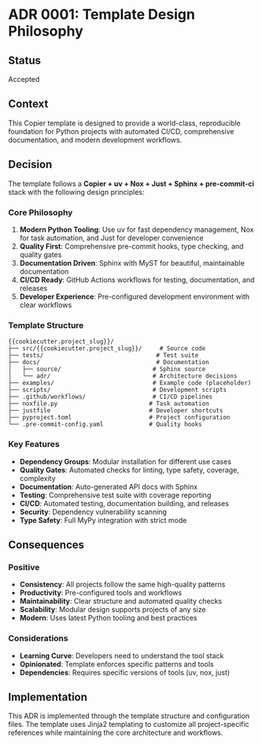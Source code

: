 # ADR 0001: Template Design Philosophy

## Status

Accepted

## Context

This Copier template is designed to provide a world-class, reproducible foundation for Python projects with automated CI/CD, comprehensive documentation, and modern development workflows.

## Decision

The template follows a **Copier + uv + Nox + Just + Sphinx + pre-commit-ci** stack with the following design principles:

### Core Philosophy

1. **Modern Python Tooling**: Use uv for fast dependency management, Nox for task automation, and Just for developer convenience
2. **Quality First**: Comprehensive pre-commit hooks, type checking, and quality gates
3. **Documentation Driven**: Sphinx with MyST for beautiful, maintainable documentation
4. **CI/CD Ready**: GitHub Actions workflows for testing, documentation, and releases
5. **Developer Experience**: Pre-configured development environment with clear workflows

### Template Structure

```
{{cookiecutter.project_slug}}/
├── src/{{cookiecutter.project_slug}}/     # Source code
├── tests/                                # Test suite
├── docs/                                 # Documentation
│   ├── source/                          # Sphinx source
│   └── adr/                             # Architecture decisions
├── examples/                            # Example code (placeholder)
├── scripts/                             # Development scripts
├── .github/workflows/                   # CI/CD pipelines
├── noxfile.py                          # Task automation
├── justfile                            # Developer shortcuts
├── pyproject.toml                      # Project configuration
└── .pre-commit-config.yaml             # Quality hooks
```

### Key Features

- **Dependency Groups**: Modular installation for different use cases
- **Quality Gates**: Automated checks for linting, type safety, coverage, complexity
- **Documentation**: Auto-generated API docs with Sphinx
- **Testing**: Comprehensive test suite with coverage reporting
- **CI/CD**: Automated testing, documentation building, and releases
- **Security**: Dependency vulnerability scanning
- **Type Safety**: Full MyPy integration with strict mode

## Consequences

### Positive

- **Consistency**: All projects follow the same high-quality patterns
- **Productivity**: Pre-configured tools and workflows
- **Maintainability**: Clear structure and automated quality checks
- **Scalability**: Modular design supports projects of any size
- **Modern**: Uses latest Python tooling and best practices

### Considerations

- **Learning Curve**: Developers need to understand the tool stack
- **Opinionated**: Template enforces specific patterns and tools
- **Dependencies**: Requires specific versions of tools (uv, nox, just)

## Implementation

This ADR is implemented through the template structure and configuration files. The template uses Jinja2 templating to customize all project-specific references while maintaining the core architecture and workflows.
